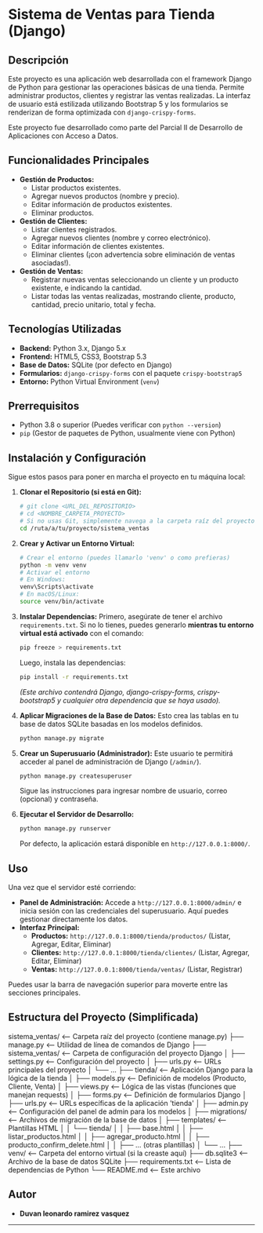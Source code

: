# Sistema de Ventas para Tienda (Django)

## Descripción

Este proyecto es una aplicación web desarrollada con el framework Django de Python para gestionar las operaciones básicas de una tienda. Permite administrar productos, clientes y registrar las ventas realizadas. La interfaz de usuario está estilizada utilizando Bootstrap 5 y los formularios se renderizan de forma optimizada con `django-crispy-forms`.

Este proyecto fue desarrollado como parte del Parcial II de Desarrollo de Aplicaciones con Acceso a Datos.

## Funcionalidades Principales

* **Gestión de Productos:**
    * Listar productos existentes.
    * Agregar nuevos productos (nombre y precio).
    * Editar información de productos existentes.
    * Eliminar productos.
* **Gestión de Clientes:**
    * Listar clientes registrados.
    * Agregar nuevos clientes (nombre y correo electrónico).
    * Editar información de clientes existentes.
    * Eliminar clientes (¡con advertencia sobre eliminación de ventas asociadas!).
* **Gestión de Ventas:**
    * Registrar nuevas ventas seleccionando un cliente y un producto existente, e indicando la cantidad.
    * Listar todas las ventas realizadas, mostrando cliente, producto, cantidad, precio unitario, total y fecha.

## Tecnologías Utilizadas

* **Backend:** Python 3.x, Django 5.x
* **Frontend:** HTML5, CSS3, Bootstrap 5.3
* **Base de Datos:** SQLite (por defecto en Django)
* **Formularios:** `django-crispy-forms` con el paquete `crispy-bootstrap5`
* **Entorno:** Python Virtual Environment (`venv`)

## Prerrequisitos

* Python 3.8 o superior (Puedes verificar con `python --version`)
* `pip` (Gestor de paquetes de Python, usualmente viene con Python)

## Instalación y Configuración

Sigue estos pasos para poner en marcha el proyecto en tu máquina local:

1.  **Clonar el Repositorio (si está en Git):**
    ```bash
    # git clone <URL_DEL_REPOSITORIO>
    # cd <NOMBRE_CARPETA_PROYECTO>
    # Si no usas Git, simplemente navega a la carpeta raíz del proyecto donde está este README.md
    cd /ruta/a/tu/proyecto/sistema_ventas
    ```

2.  **Crear y Activar un Entorno Virtual:**
    ```bash
    # Crear el entorno (puedes llamarlo 'venv' o como prefieras)
    python -m venv venv
    # Activar el entorno
    # En Windows:
    venv\Scripts\activate
    # En macOS/Linux:
    source venv/bin/activate
    ```

3.  **Instalar Dependencias:**
    Primero, asegúrate de tener el archivo `requirements.txt`. Si no lo tienes, puedes generarlo **mientras tu entorno virtual está activado** con el comando:
    ```bash
    pip freeze > requirements.txt
    ```
    Luego, instala las dependencias:
    ```bash
    pip install -r requirements.txt
    ```
    *(Este archivo contendrá Django, django-crispy-forms, crispy-bootstrap5 y cualquier otra dependencia que se haya usado).*

4.  **Aplicar Migraciones de la Base de Datos:**
    Esto crea las tablas en tu base de datos SQLite basadas en los modelos definidos.
    ```bash
    python manage.py migrate
    ```

5.  **Crear un Superusuario (Administrador):**
    Este usuario te permitirá acceder al panel de administración de Django (`/admin/`).
    ```bash
    python manage.py createsuperuser
    ```
    Sigue las instrucciones para ingresar nombre de usuario, correo (opcional) y contraseña.

6.  **Ejecutar el Servidor de Desarrollo:**
    ```bash
    python manage.py runserver
    ```
    Por defecto, la aplicación estará disponible en `http://127.0.0.1:8000/`.

## Uso

Una vez que el servidor esté corriendo:

* **Panel de Administración:** Accede a `http://127.0.0.1:8000/admin/` e inicia sesión con las credenciales del superusuario. Aquí puedes gestionar directamente los datos.
* **Interfaz Principal:**
    * **Productos:** `http://127.0.0.1:8000/tienda/productos/` (Listar, Agregar, Editar, Eliminar)
    * **Clientes:** `http://127.0.0.1:8000/tienda/clientes/` (Listar, Agregar, Editar, Eliminar)
    * **Ventas:** `http://127.0.0.1:8000/tienda/ventas/` (Listar, Registrar)

Puedes usar la barra de navegación superior para moverte entre las secciones principales.

## Estructura del Proyecto (Simplificada)

sistema_ventas/       <-- Carpeta raíz del proyecto (contiene manage.py)
├── manage.py         <-- Utilidad de línea de comandos de Django
├── sistema_ventas/   <-- Carpeta de configuración del proyecto Django
│   ├── settings.py   <-- Configuración del proyecto
│   ├── urls.py       <-- URLs principales del proyecto
│   └── ...
├── tienda/           <-- Aplicación Django para la lógica de la tienda
│   ├── models.py     <-- Definición de modelos (Producto, Cliente, Venta)
│   ├── views.py      <-- Lógica de las vistas (funciones que manejan requests)
│   ├── forms.py      <-- Definición de formularios Django
│   ├── urls.py       <-- URLs específicas de la aplicación 'tienda'
│   ├── admin.py      <-- Configuración del panel de admin para los modelos
│   ├── migrations/   <-- Archivos de migración de la base de datos
│   ├── templates/    <-- Plantillas HTML
│   │   └── tienda/
│   │       ├── base.html
│   │       ├── listar_productos.html
│   │       ├── agregar_producto.html
│   │       ├── producto_confirm_delete.html
│   │       ├── ... (otras plantillas)
│   └── ...
├── venv/             <-- Carpeta del entorno virtual (si la creaste aquí)
├── db.sqlite3        <-- Archivo de la base de datos SQLite
├── requirements.txt  <-- Lista de dependencias de Python
└── README.md         <-- Este archivo

## Autor

* **Duvan leonardo ramirez vasquez**

---




